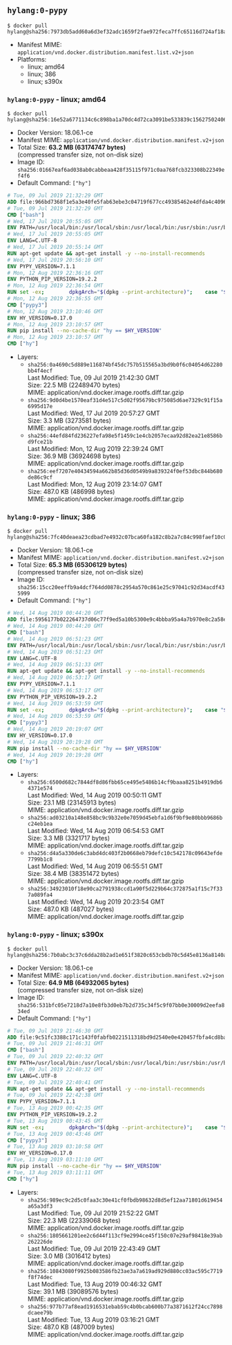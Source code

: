 ## `hylang:0-pypy`

```console
$ docker pull hylang@sha256:7973db5add60a6d3ef32adc1659f2fae972feca7ffc65116d724af18afe747c5
```

-	Manifest MIME: `application/vnd.docker.distribution.manifest.list.v2+json`
-	Platforms:
	-	linux; amd64
	-	linux; 386
	-	linux; s390x

### `hylang:0-pypy` - linux; amd64

```console
$ docker pull hylang@sha256:16e52a6771134c6c898ba1a70dc4d72ca3091be533839c1562750240645755e5
```

-	Docker Version: 18.06.1-ce
-	Manifest MIME: `application/vnd.docker.distribution.manifest.v2+json`
-	Total Size: **63.2 MB (63174747 bytes)**  
	(compressed transfer size, not on-disk size)
-	Image ID: `sha256:01667eaf6ad038ab0cabbeaa428f35115f971c0aa768fcb323308b22349ef4f6`
-	Default Command: `["hy"]`

```dockerfile
# Tue, 09 Jul 2019 21:32:29 GMT
ADD file:966bd7368f1e5a3e40fe5fab63ebe3c04719f677cc49385462e4dfda4c4096fb in / 
# Tue, 09 Jul 2019 21:32:29 GMT
CMD ["bash"]
# Wed, 17 Jul 2019 20:55:05 GMT
ENV PATH=/usr/local/bin:/usr/local/sbin:/usr/local/bin:/usr/sbin:/usr/bin:/sbin:/bin
# Wed, 17 Jul 2019 20:55:05 GMT
ENV LANG=C.UTF-8
# Wed, 17 Jul 2019 20:55:14 GMT
RUN apt-get update && apt-get install -y --no-install-recommends 		ca-certificates 		libexpat1 		libffi6 		libgdbm3 		libsqlite3-0 	&& rm -rf /var/lib/apt/lists/*
# Wed, 17 Jul 2019 20:56:10 GMT
ENV PYPY_VERSION=7.1.1
# Mon, 12 Aug 2019 22:36:16 GMT
ENV PYTHON_PIP_VERSION=19.2.2
# Mon, 12 Aug 2019 22:36:54 GMT
RUN set -ex; 		dpkgArch="$(dpkg --print-architecture)"; 	case "${dpkgArch##*-}" in 		amd64) pypyArch='linux64'; sha256='8014f63b1a34b155548852c7bf73aab2d41ebddf2c8fb603dc9dd8509be93db0' ;; 		i386) pypyArch='linux32'; sha256='cb11ef4b0df569c28390b1ee93029159e1b90bfbad98df6abd629d5203b2abd9' ;; 		s390x) pypyArch='s390x'; sha256='4a91bf2d9a142b6dbf82b5301cb510535ae9a54e1645546b2e0735a7b5ed85ba' ;; 		*) echo >&2 "error: current architecture ($dpkgArch) does not have a corresponding PyPy $PYPY_VERSION binary release"; exit 1 ;; 	esac; 		savedAptMark="$(apt-mark showmanual)"; 	apt-get update; 	apt-get install -y --no-install-recommends 		bzip2 		wget 		libncurses5 	; 		wget -O pypy.tar.bz2 "https://bitbucket.org/pypy/pypy/downloads/pypy3.6-v${PYPY_VERSION}-${pypyArch}.tar.bz2" --progress=dot:giga; 	echo "$sha256 *pypy.tar.bz2" | sha256sum -c; 	tar -xjC /usr/local --strip-components=1 -f pypy.tar.bz2; 	find /usr/local/lib-python -depth -type d -a \( -name test -o -name tests \) -exec rm -rf '{}' +; 	rm pypy.tar.bz2; 		pypy3 --version; 		if [ -f /usr/local/lib_pypy/_ssl_build.py ]; then 		apt-get install -y --no-install-recommends gcc libc6-dev libssl-dev; 		cd /usr/local/lib_pypy; 		pypy3 _ssl_build.py; 	fi; 		wget -O get-pip.py 'https://bootstrap.pypa.io/get-pip.py'; 		pypy3 get-pip.py 		--disable-pip-version-check 		--no-cache-dir 		"pip==$PYTHON_PIP_VERSION" 	; 	pip --version; 		rm -f get-pip.py; 		apt-mark auto '.*' > /dev/null; 	[ -z "$savedAptMark" ] || apt-mark manual $savedAptMark > /dev/null; 	find /usr/local -type f -executable -exec ldd '{}' ';' 		| awk '/=>/ { print $(NF-1) }' 		| sort -u 		| xargs -r dpkg-query --search 		| cut -d: -f1 		| sort -u 		| xargs -r apt-mark manual 	; 	apt-get purge -y --auto-remove -o APT::AutoRemove::RecommendsImportant=false; 	rm -rf /var/lib/apt/lists/*; 	pypy3 --version; 	pip --version
# Mon, 12 Aug 2019 22:36:55 GMT
CMD ["pypy3"]
# Mon, 12 Aug 2019 23:10:46 GMT
ENV HY_VERSION=0.17.0
# Mon, 12 Aug 2019 23:10:57 GMT
RUN pip install --no-cache-dir "hy == $HY_VERSION"
# Mon, 12 Aug 2019 23:10:57 GMT
CMD ["hy"]
```

-	Layers:
	-	`sha256:0a4690c5d889e116874bf45dc757b515565a3bd9b0f6c04054d62280bb4f4ecf`  
		Last Modified: Tue, 09 Jul 2019 21:42:30 GMT  
		Size: 22.5 MB (22489470 bytes)  
		MIME: application/vnd.docker.image.rootfs.diff.tar.gzip
	-	`sha256:9d0d4be1570eaf31d4e517c5d02f95679bc975085d6ae7329c91f15a6995d17e`  
		Last Modified: Wed, 17 Jul 2019 20:57:27 GMT  
		Size: 3.3 MB (3273581 bytes)  
		MIME: application/vnd.docker.image.rootfs.diff.tar.gzip
	-	`sha256:44efd84fd236227efa98e5f1459c1e4cb2057ecaa92d82ea21e8586bd9fce21b`  
		Last Modified: Mon, 12 Aug 2019 22:39:24 GMT  
		Size: 36.9 MB (36924698 bytes)  
		MIME: application/vnd.docker.image.rootfs.diff.tar.gzip
	-	`sha256:eef7207e40434594a662b85d36d0549b9a839324f0ef53dbc844b680de86c9cf`  
		Last Modified: Mon, 12 Aug 2019 23:14:07 GMT  
		Size: 487.0 KB (486998 bytes)  
		MIME: application/vnd.docker.image.rootfs.diff.tar.gzip

### `hylang:0-pypy` - linux; 386

```console
$ docker pull hylang@sha256:7fc40deaea23cdbad7e4932c07bca60fa182c8b2a7c84c998faef10c0657a39f
```

-	Docker Version: 18.06.1-ce
-	Manifest MIME: `application/vnd.docker.distribution.manifest.v2+json`
-	Total Size: **65.3 MB (65306129 bytes)**  
	(compressed transfer size, not on-disk size)
-	Image ID: `sha256:15cc20eeffb9a4dcf764dd0878c2954a570c861e25c97041c92d34acdf435999`
-	Default Command: `["hy"]`

```dockerfile
# Wed, 14 Aug 2019 00:44:20 GMT
ADD file:5956177b022264737d06c77f9ed5a10b5300e9c4bbba95a4a7b970e8c2a58eb6 in / 
# Wed, 14 Aug 2019 00:44:20 GMT
CMD ["bash"]
# Wed, 14 Aug 2019 06:51:23 GMT
ENV PATH=/usr/local/bin:/usr/local/sbin:/usr/local/bin:/usr/sbin:/usr/bin:/sbin:/bin
# Wed, 14 Aug 2019 06:51:23 GMT
ENV LANG=C.UTF-8
# Wed, 14 Aug 2019 06:51:33 GMT
RUN apt-get update && apt-get install -y --no-install-recommends 		ca-certificates 		libexpat1 		libffi6 		libgdbm3 		libsqlite3-0 	&& rm -rf /var/lib/apt/lists/*
# Wed, 14 Aug 2019 06:53:17 GMT
ENV PYPY_VERSION=7.1.1
# Wed, 14 Aug 2019 06:53:17 GMT
ENV PYTHON_PIP_VERSION=19.2.2
# Wed, 14 Aug 2019 06:53:59 GMT
RUN set -ex; 		dpkgArch="$(dpkg --print-architecture)"; 	case "${dpkgArch##*-}" in 		amd64) pypyArch='linux64'; sha256='8014f63b1a34b155548852c7bf73aab2d41ebddf2c8fb603dc9dd8509be93db0' ;; 		i386) pypyArch='linux32'; sha256='cb11ef4b0df569c28390b1ee93029159e1b90bfbad98df6abd629d5203b2abd9' ;; 		s390x) pypyArch='s390x'; sha256='4a91bf2d9a142b6dbf82b5301cb510535ae9a54e1645546b2e0735a7b5ed85ba' ;; 		*) echo >&2 "error: current architecture ($dpkgArch) does not have a corresponding PyPy $PYPY_VERSION binary release"; exit 1 ;; 	esac; 		savedAptMark="$(apt-mark showmanual)"; 	apt-get update; 	apt-get install -y --no-install-recommends 		bzip2 		wget 		libncurses5 	; 		wget -O pypy.tar.bz2 "https://bitbucket.org/pypy/pypy/downloads/pypy3.6-v${PYPY_VERSION}-${pypyArch}.tar.bz2" --progress=dot:giga; 	echo "$sha256 *pypy.tar.bz2" | sha256sum -c; 	tar -xjC /usr/local --strip-components=1 -f pypy.tar.bz2; 	find /usr/local/lib-python -depth -type d -a \( -name test -o -name tests \) -exec rm -rf '{}' +; 	rm pypy.tar.bz2; 		pypy3 --version; 		if [ -f /usr/local/lib_pypy/_ssl_build.py ]; then 		apt-get install -y --no-install-recommends gcc libc6-dev libssl-dev; 		cd /usr/local/lib_pypy; 		pypy3 _ssl_build.py; 	fi; 		wget -O get-pip.py 'https://bootstrap.pypa.io/get-pip.py'; 		pypy3 get-pip.py 		--disable-pip-version-check 		--no-cache-dir 		"pip==$PYTHON_PIP_VERSION" 	; 	pip --version; 		rm -f get-pip.py; 		apt-mark auto '.*' > /dev/null; 	[ -z "$savedAptMark" ] || apt-mark manual $savedAptMark > /dev/null; 	find /usr/local -type f -executable -exec ldd '{}' ';' 		| awk '/=>/ { print $(NF-1) }' 		| sort -u 		| xargs -r dpkg-query --search 		| cut -d: -f1 		| sort -u 		| xargs -r apt-mark manual 	; 	apt-get purge -y --auto-remove -o APT::AutoRemove::RecommendsImportant=false; 	rm -rf /var/lib/apt/lists/*; 	pypy3 --version; 	pip --version
# Wed, 14 Aug 2019 06:53:59 GMT
CMD ["pypy3"]
# Wed, 14 Aug 2019 20:19:07 GMT
ENV HY_VERSION=0.17.0
# Wed, 14 Aug 2019 20:19:28 GMT
RUN pip install --no-cache-dir "hy == $HY_VERSION"
# Wed, 14 Aug 2019 20:19:28 GMT
CMD ["hy"]
```

-	Layers:
	-	`sha256:6500d682c7844df8d86fbb65ce495e5486b14cf9baaa8251b4919db64371e574`  
		Last Modified: Wed, 14 Aug 2019 00:50:11 GMT  
		Size: 23.1 MB (23145913 bytes)  
		MIME: application/vnd.docker.image.rootfs.diff.tar.gzip
	-	`sha256:ad03210a148e858bc9c9b32e0e7059d45ebfa1d6f9bf9e80bbb9686bc24eb1ea`  
		Last Modified: Wed, 14 Aug 2019 06:54:53 GMT  
		Size: 3.3 MB (3321717 bytes)  
		MIME: application/vnd.docker.image.rootfs.diff.tar.gzip
	-	`sha256:d4a5a330de6c3abd4dc403f2b0668eb79defc10c542178c09643efde7799b1c8`  
		Last Modified: Wed, 14 Aug 2019 06:55:51 GMT  
		Size: 38.4 MB (38351472 bytes)  
		MIME: application/vnd.docker.image.rootfs.diff.tar.gzip
	-	`sha256:34923010f18e90ca2791938ccd1a90f5d229b64c372875a1f15c7f337a089fa4`  
		Last Modified: Wed, 14 Aug 2019 20:23:54 GMT  
		Size: 487.0 KB (487027 bytes)  
		MIME: application/vnd.docker.image.rootfs.diff.tar.gzip

### `hylang:0-pypy` - linux; s390x

```console
$ docker pull hylang@sha256:7b0abc3c37c6dda28b2ad1e651f3820c653cbdb70c5d45e8136a8140a19670da
```

-	Docker Version: 18.06.1-ce
-	Manifest MIME: `application/vnd.docker.distribution.manifest.v2+json`
-	Total Size: **64.9 MB (64932065 bytes)**  
	(compressed transfer size, not on-disk size)
-	Image ID: `sha256:531bfc05e7218d7a10e8fb3d0eb7b2d735c34f5c9f07bb0e30009d2eefa834ed`
-	Default Command: `["hy"]`

```dockerfile
# Tue, 09 Jul 2019 21:46:30 GMT
ADD file:9c51fc3388c171c143f0fabfb0221511318bd9d2540e0e420457fbfa4cd8ba45 in / 
# Tue, 09 Jul 2019 21:46:31 GMT
CMD ["bash"]
# Tue, 09 Jul 2019 22:40:32 GMT
ENV PATH=/usr/local/bin:/usr/local/sbin:/usr/local/bin:/usr/sbin:/usr/bin:/sbin:/bin
# Tue, 09 Jul 2019 22:40:32 GMT
ENV LANG=C.UTF-8
# Tue, 09 Jul 2019 22:40:41 GMT
RUN apt-get update && apt-get install -y --no-install-recommends 		ca-certificates 		libexpat1 		libffi6 		libgdbm3 		libsqlite3-0 	&& rm -rf /var/lib/apt/lists/*
# Tue, 09 Jul 2019 22:42:38 GMT
ENV PYPY_VERSION=7.1.1
# Tue, 13 Aug 2019 00:42:35 GMT
ENV PYTHON_PIP_VERSION=19.2.2
# Tue, 13 Aug 2019 00:43:45 GMT
RUN set -ex; 		dpkgArch="$(dpkg --print-architecture)"; 	case "${dpkgArch##*-}" in 		amd64) pypyArch='linux64'; sha256='8014f63b1a34b155548852c7bf73aab2d41ebddf2c8fb603dc9dd8509be93db0' ;; 		i386) pypyArch='linux32'; sha256='cb11ef4b0df569c28390b1ee93029159e1b90bfbad98df6abd629d5203b2abd9' ;; 		s390x) pypyArch='s390x'; sha256='4a91bf2d9a142b6dbf82b5301cb510535ae9a54e1645546b2e0735a7b5ed85ba' ;; 		*) echo >&2 "error: current architecture ($dpkgArch) does not have a corresponding PyPy $PYPY_VERSION binary release"; exit 1 ;; 	esac; 		savedAptMark="$(apt-mark showmanual)"; 	apt-get update; 	apt-get install -y --no-install-recommends 		bzip2 		wget 		libncurses5 	; 		wget -O pypy.tar.bz2 "https://bitbucket.org/pypy/pypy/downloads/pypy3.6-v${PYPY_VERSION}-${pypyArch}.tar.bz2" --progress=dot:giga; 	echo "$sha256 *pypy.tar.bz2" | sha256sum -c; 	tar -xjC /usr/local --strip-components=1 -f pypy.tar.bz2; 	find /usr/local/lib-python -depth -type d -a \( -name test -o -name tests \) -exec rm -rf '{}' +; 	rm pypy.tar.bz2; 		pypy3 --version; 		if [ -f /usr/local/lib_pypy/_ssl_build.py ]; then 		apt-get install -y --no-install-recommends gcc libc6-dev libssl-dev; 		cd /usr/local/lib_pypy; 		pypy3 _ssl_build.py; 	fi; 		wget -O get-pip.py 'https://bootstrap.pypa.io/get-pip.py'; 		pypy3 get-pip.py 		--disable-pip-version-check 		--no-cache-dir 		"pip==$PYTHON_PIP_VERSION" 	; 	pip --version; 		rm -f get-pip.py; 		apt-mark auto '.*' > /dev/null; 	[ -z "$savedAptMark" ] || apt-mark manual $savedAptMark > /dev/null; 	find /usr/local -type f -executable -exec ldd '{}' ';' 		| awk '/=>/ { print $(NF-1) }' 		| sort -u 		| xargs -r dpkg-query --search 		| cut -d: -f1 		| sort -u 		| xargs -r apt-mark manual 	; 	apt-get purge -y --auto-remove -o APT::AutoRemove::RecommendsImportant=false; 	rm -rf /var/lib/apt/lists/*; 	pypy3 --version; 	pip --version
# Tue, 13 Aug 2019 00:43:46 GMT
CMD ["pypy3"]
# Tue, 13 Aug 2019 03:10:58 GMT
ENV HY_VERSION=0.17.0
# Tue, 13 Aug 2019 03:11:10 GMT
RUN pip install --no-cache-dir "hy == $HY_VERSION"
# Tue, 13 Aug 2019 03:11:11 GMT
CMD ["hy"]
```

-	Layers:
	-	`sha256:989ec9c2d5c0faa3c30e41cf0fbdb98632d8d5ef12aa71801d619454a65a3df3`  
		Last Modified: Tue, 09 Jul 2019 21:52:22 GMT  
		Size: 22.3 MB (22339068 bytes)  
		MIME: application/vnd.docker.image.rootfs.diff.tar.gzip
	-	`sha256:1805661201ee2c6d44f113cf9e2994ce45f150c07e29af98418e39ab262226de`  
		Last Modified: Tue, 09 Jul 2019 22:43:49 GMT  
		Size: 3.0 MB (3016412 bytes)  
		MIME: application/vnd.docker.image.rootfs.diff.tar.gzip
	-	`sha256:10843080f9925b083586fb23ae3a7a619ad929d880cc03ac595c7719f8f74dec`  
		Last Modified: Tue, 13 Aug 2019 00:46:32 GMT  
		Size: 39.1 MB (39089576 bytes)  
		MIME: application/vnd.docker.image.rootfs.diff.tar.gzip
	-	`sha256:977b77af8ead1916531ebab59c4b0bcab600b77a3871612f24cc7898dcaee79b`  
		Last Modified: Tue, 13 Aug 2019 03:16:21 GMT  
		Size: 487.0 KB (487009 bytes)  
		MIME: application/vnd.docker.image.rootfs.diff.tar.gzip
